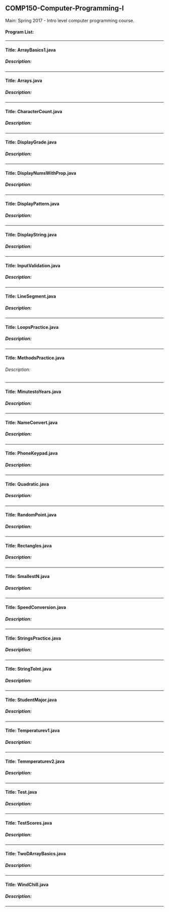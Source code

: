 ## COMP150-Computer-Programming-I
Main: Spring 2017 - Intro level computer programming course.

#### Program List: 
------------------------------------------------------
 #### Title: ArrayBasics1.java
 ##### Description: 
------------------------------------------------------
 #### Title: Arrays.java
 ##### Description: 
------------------------------------------------------
 #### Title: CharacterCount.java
 ##### Description: 
------------------------------------------------------
 #### Title: DisplayGrade.java
 ##### Description: 
------------------------------------------------------
 #### Title: DisplayNumsWithProp.java
 ##### Description: 
------------------------------------------------------
 #### Title: DisplayPattern.java
 ##### Description: 
------------------------------------------------------
 #### Title: DisplayString.java
 ##### Description: 
------------------------------------------------------
 #### Title: InputValidation.java
 ##### Description: 
------------------------------------------------------
 #### Title: LineSegment.java
 ##### Description: 
------------------------------------------------------
 #### Title: LoopsPractice.java
 ##### Description: 
------------------------------------------------------
 #### Title: MethodsPractice.java
 ###### Description:
------------------------------------------------------
 #### Title: MinutestoYears.java 
 ##### Description: 
------------------------------------------------------
 #### Title: NameConvert.java
 ##### Description: 
------------------------------------------------------
 #### Title: PhoneKeypad.java
 ##### Description: 
------------------------------------------------------
 #### Title: Quadratic.java
 ##### Description: 
------------------------------------------------------
 #### Title: RandomPoint.java
 ##### Description: 
------------------------------------------------------
 #### Title: Rectangles.java
 ##### Description: 
------------------------------------------------------
 #### Title: SmallestN.java
 ##### Description: 
------------------------------------------------------
 #### Title: SpeedConversion.java
 ##### Description: 
------------------------------------------------------
 #### Title: StringsPractice.java
 ##### Description: 
------------------------------------------------------
 #### Title: StringToInt.java
 ##### Description: 
------------------------------------------------------
 #### Title: StudentMajor.java
 ##### Description: 
------------------------------------------------------
 #### Title: Temperaturev1.java
 ##### Description: 
------------------------------------------------------
 #### Title: Temmperaturev2.java
 ##### Description: 
------------------------------------------------------
 #### Title: Test.java
 ##### Description: 
------------------------------------------------------
 #### Title: TestScores.java
 ##### Description: 
------------------------------------------------------
 #### Title: TwoDArrayBasics.java
 ##### Description: 
------------------------------------------------------
 #### Title: WindChill.java
 ##### Description: 
------------------------------------------------------
  
